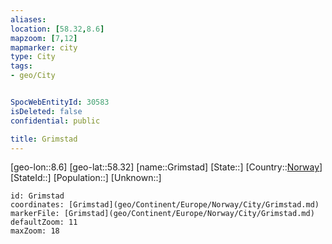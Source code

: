 ```yaml
---
aliases: 
location: [58.32,8.6]
mapzoom: [7,12] 
mapmarker: city 
type: City
tags:
- geo/City


SpocWebEntityId: 30583
isDeleted: false
confidential: public

title: Grimstad
---
```

[geo-lon::8.6]
[geo-lat::58.32]
[name::Grimstad]
[State::]
[Country::[Norway](geo/Continent/Europe/Norway.md)]
[StateId::]
[Population::]
[Unknown::]


```leaflet
id: Grimstad
coordinates: [Grimstad](geo/Continent/Europe/Norway/City/Grimstad.md)
markerFile: [Grimstad](geo/Continent/Europe/Norway/City/Grimstad.md)
defaultZoom: 11 
maxZoom: 18
```


